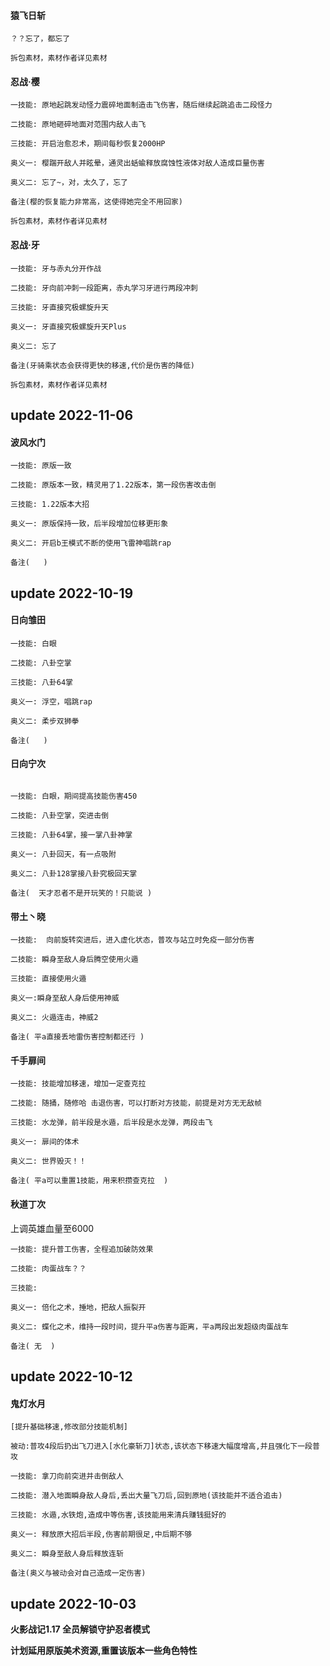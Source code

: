 #### 猿飞日斩

```code
？？忘了，都忘了

拆包素材，素材作者详见素材
```

#### 忍战·樱

```code
一技能: 原地起跳发动怪力震碎地面制造击飞伤害，随后继续起跳追击二段怪力

二技能: 原地砸碎地面对范围内敌人击飞

三技能: 开启治愈忍术，期间每秒恢复2000HP

奥义一: 樱踹开敌人并眩晕，通灵出蛞蝓释放腐蚀性液体对敌人造成巨量伤害

奥义二: 忘了~，对，太久了，忘了

备注(樱的恢复能力非常高，这使得她完全不用回家)

拆包素材，素材作者详见素材
```

#### 忍战·牙

```code
一技能: 牙与赤丸分开作战

二技能: 牙向前冲刺一段距离，赤丸学习牙进行两段冲刺

三技能: 牙直接究极螺旋升天

奥义一: 牙直接究极螺旋升天Plus

奥义二: 忘了

备注(牙骑乘状态会获得更快的移速,代价是伤害的降低)

拆包素材，素材作者详见素材
```

## update 2022-11-06


#### 波风水门

```code
一技能: 原版一致

二技能: 原版本一致，精灵用了1.22版本，第一段伤害改击倒

三技能: 1.22版本大招

奥义一: 原版保持一致，后半段增加位移更形象

奥义二: 开启b王模式不断的使用飞雷神唱跳rap

备注(   )
```

## update 2022-10-19

#### 日向雏田

```code
一技能: 白眼

二技能: 八卦空掌

三技能: 八卦64掌

奥义一: 浮空，唱跳rap

奥义二: 柔步双狮拳

备注(   )
```

#### 日向宁次

```code

一技能: 白眼，期间提高技能伤害450

二技能: 八卦空掌，突进击倒

三技能: 八卦64掌，接一掌八卦神掌

奥义一: 八卦回天，有一点吸附

奥义二: 八卦128掌接八卦究极回天掌

备注(  天才忍者不是开玩笑的！只能说 )
```

#### 带土丶晓

```code
一技能:  向前旋转突进后，进入虚化状态，普攻与站立时免疫一部分伤害

二技能: 瞬身至敌人身后腾空使用火遁

三技能: 直接使用火遁

奥义一:瞬身至敌人身后使用神威

奥义二: 火遁连击，神威2

备注( 平a直接丢地雷伤害控制都还行 )
```

#### 千手扉间

```code
一技能: 技能增加移速，增加一定查克拉

二技能: 随捅，随修哈 击退伤害，可以打断对方技能，前提是对方无无敌帧

三技能: 水龙弹，前半段是水遁，后半段是水龙弹，两段击飞

奥义一: 扉间的体术

奥义二: 世界毁灭！！

备注( 平a可以重置1技能，用来积攒查克拉  )
```

#### 秋道丁次

上调英雄血量至6000

```code
一技能: 提升普工伤害，全程追加破防效果

二技能: 肉蛋战车？？

三技能: 

奥义一: 倍化之术，捶地，把敌人振裂开

奥义二: 蝶化之术，维持一段时间，提升平a伤害与距离，平a两段出发超级肉蛋战车

备注( 无  )
```

## update 2022-10-12

#### 鬼灯水月

```code
[提升基础移速,修改部分技能机制]

被动:普攻4段后扔出飞刀进入[水化豪斩刀]状态,该状态下移速大幅度增高,并且强化下一段普攻

一技能: 拿刀向前突进并击倒敌人

二技能: 潜入地面瞬身敌人身后,丢出大量飞刀后,回到原地(该技能并不适合追击)

三技能: 水遁,水铁炮,造成中等伤害,该技能用来清兵赚钱挺好的

奥义一: 释放原大招后半段,伤害前期很足,中后期不够

奥义二: 瞬身至敌人身后释放连斩

备注(奥义与被动会对自己造成一定伤害)
```

## update 2022-10-03

**火影战记1.17 全员解锁守护忍者模式**

**计划延用原版美术资源,重置该版本一些角色特性**

